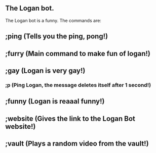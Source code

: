 ## The Logan bot.
The Logan bot is a funny.
The commands are:
## ;ping (Tells you the ping, pong!)
## ;furry (Main command to make fun of logan!)
## ;gay (Logan is very gay!)
### ;p (Ping Logan, the message deletes itself after 1 second!)
## ;funny (Logan is reaaal funny!)
## ;website (Gives the link to the Logan Bot website!)
## ;vault (Plays a random video from the vault!)
